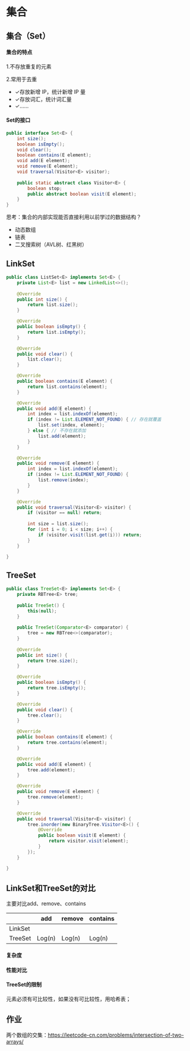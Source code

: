 # 集合
## 集合（Set）
#### 集合的特点 

1.不存放重复的元素

2.常用于去重
- ✓存放新增 IP，统计新增 IP 量
- ✓存放词汇，统计词汇量
- ✓......

#### Set的接口
```java
public interface Set<E> {
	int size();
	boolean isEmpty();
	void clear();
	boolean contains(E element);
	void add(E element);
	void remove(E element);
	void traversal(Visitor<E> visitor);
	
	public static abstract class Visitor<E> {
		boolean stop;
		public abstract boolean visit(E element);
	}
}
```
思考：集合的内部实现能否直接利用以前学过的数据结构？ 
- 动态数组 
- 链表
- 二叉搜索树（AVL树、红黑树） 

## LinkSet
```java
public class ListSet<E> implements Set<E> {
	private List<E> list = new LinkedList<>();
	
	@Override
	public int size() {
		return list.size();
	}

	@Override
	public boolean isEmpty() {
		return list.isEmpty();
	}

	@Override
	public void clear() {
		list.clear();
	}

	@Override
	public boolean contains(E element) {
		return list.contains(element);
	}

	@Override
	public void add(E element) {
		int index = list.indexOf(element);
		if (index != List.ELEMENT_NOT_FOUND) { // 存在就覆盖
			list.set(index, element);
		} else { // 不存在就添加
			list.add(element);
		}
	}

	@Override
	public void remove(E element) {
		int index = list.indexOf(element);
		if (index != List.ELEMENT_NOT_FOUND) {
			list.remove(index);
		}
	}

	@Override
	public void traversal(Visitor<E> visitor) {
		if (visitor == null) return;
		
		int size = list.size();
		for (int i = 0; i < size; i++) {
			if (visitor.visit(list.get(i))) return;
		}
	}

}
```

## TreeSet

```java
public class TreeSet<E> implements Set<E> {
	private RBTree<E> tree;
	
	public TreeSet() {
		this(null);
	}
	
	public TreeSet(Comparator<E> comparator) {
		tree = new RBTree<>(comparator);
	}
	
	@Override
	public int size() {
		return tree.size();
	}

	@Override
	public boolean isEmpty() {
		return tree.isEmpty();
	}

	@Override
	public void clear() {
		tree.clear();
	}

	@Override
	public boolean contains(E element) {
		return tree.contains(element);
	}

	@Override
	public void add(E element) {
		tree.add(element);
	}

	@Override
	public void remove(E element) {
		tree.remove(element);
	}

	@Override
	public void traversal(Visitor<E> visitor) {
		tree.inorder(new BinaryTree.Visitor<E>() {
			@Override
			public boolean visit(E element) {
				return visitor.visit(element);
			}
		});
	}

}
```



## LinkSet和TreeSet的对比

主要对比add、remove、contains

|         | add  | remove | contains |
| ------- | ---- | ------ | -------- |
| LinkSet |      |        |          |
| TreeSet |   Log(n)   |     Log(n)    |      Log(n)     |



#### 复杂度

#### 性能对比

#### TreeSet的限制

元素必须有可比较性，如果没有可比较性，用哈希表；

## 作业
两个数组的交集：https://leetcode-cn.com/problems/intersection-of-two-arrays/